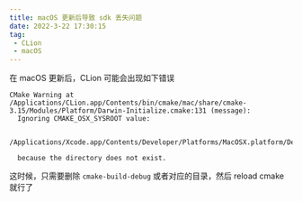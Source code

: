 ```yaml
---
title: macOS 更新后导致 sdk 丢失问题
date: 2022-3-22 17:30:15
tag:
 - CLion
 - macOS
---
```


在 macOS 更新后，CLion 可能会出现如下错误

```
CMake Warning at /Applications/CLion.app/Contents/bin/cmake/mac/share/cmake-3.15/Modules/Platform/Darwin-Initialize.cmake:131 (message):
  Ignoring CMAKE_OSX_SYSROOT value:

   /Applications/Xcode.app/Contents/Developer/Platforms/MacOSX.platform/Developer/SDKs/MacOSX12.1.sdk

  because the directory does not exist.
```

这时候，只需要删除 `cmake-build-debug` 或者对应的目录，然后 reload cmake 就行了
